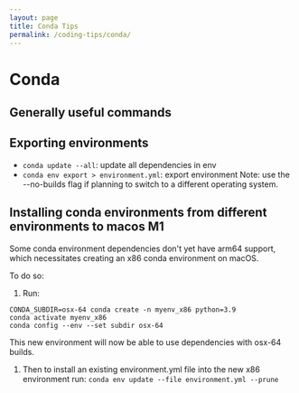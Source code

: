 ```yaml
---
layout: page
title: Conda Tips
permalink: /coding-tips/conda/
---
```

# Conda
## Generally useful commands

## Exporting environments
- `conda update --all`: update all dependencies in env
- `conda env export > environment.yml`: export environment Note: use the --no-builds flag if planning to switch to a different operating system.

## Installing conda environments from different environments to macos M1

Some conda environment dependencies don't yet have arm64 support, which necessitates creating an x86 conda environment on macOS.

To do so:
1. Run: 
```
CONDA_SUBDIR=osx-64 conda create -n myenv_x86 python=3.9
conda activate myenv_x86
conda config --env --set subdir osx-64
```
This new environment will now be able to use dependencies with osx-64 builds. 

1. Then to install an existing environment.yml file into the new x86 environment run:
`conda env update --file environment.yml --prune`